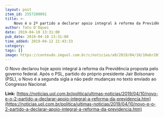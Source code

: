 ```yaml
---
layout: post
item_id: 2557280091
title: >-
    Novo é o 2º partido a declarar apoio integral à reforma da Previdência
author: Tatu D'Oquei
date: 2019-04-10 13:31:00
pub_date: 2019-04-10 13:31:00
time_added: 2019-04-12 21:43:33
category: 
tags: []
image: https://conteudo.imguol.com.br/c/noticias/a9/2019/04/10/10abr2019---joao-amoedo-durante-entrevista-1554919446247_v2_615x300.jpg
---
```


O Novo declarou hoje apoio integral à reforma da Previdência proposta pelo governo federal. Após o PSL, partido do próprio presidente Jair Bolsonaro (PSL), o Novo é a segunda sigla a não pedir mudanças no texto enviado ao Congresso Nacional.

**Link:** [https://noticias.uol.com.br/politica/ultimas-noticias/2019/04/10/novo-e-o-2-partido-a-declarar-apoio-integral-a-reforma-da-previdencia.htm](https://noticias.uol.com.br/politica/ultimas-noticias/2019/04/10/novo-e-o-2-partido-a-declarar-apoio-integral-a-reforma-da-previdencia.htm)


